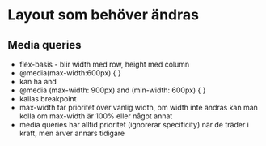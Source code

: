 # Layout som behöver ändras
## Media queries

- flex-basis - blir width med row, height med column
- @media(max-width:600px) { }
- kan ha and
- @media (max-width: 900px) and (min-width: 600px) { }
- kallas breakpoint
- max-width tar prioritet över vanlig width, om width inte ändras kan man kolla om max-width är 100% eller något annat
- media queries har alltid prioritet (ignorerar specificity) när de träder i kraft, men ärver annars tidigare